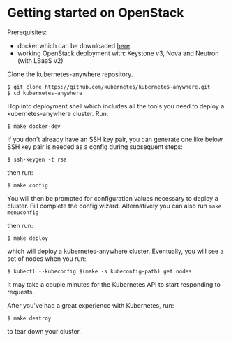 # Getting started on OpenStack

Prerequisites:
* docker which can be downloaded [here](https://docs.docker.com/engine/installation/)
* working OpenStack deployment with: Keystone v3, Nova and Neutron (with LBaaS v2)

Clone the kubernetes-anywhere repository.

```console
$ git clone https://github.com/kubernetes/kubernetes-anywhere.git
$ cd kubernetes-anywhere
```

Hop into deployment shell which includes all the tools you need to deploy a kubernetes-anywhere cluster. Run:

```console
$ make docker-dev
```

If you don't already have an SSH key pair, you can generate one like below. SSH key pair is needed as a config during subsequent steps:

```console
$ ssh-keygen -t rsa
```

then run:

```console
$ make config
```

You will then be prompted for configuration values necessary to deploy a cluster. Fill complete the config wizard. Alternatively you can also run `make menuconfig`

then run:

```console
$ make deploy
```

which will deploy a kubernetes-anywhere cluster. Eventually, you will see a set of nodes when you run:

```console
$ kubectl --kubeconfig $(make -s kubeconfig-path) get nodes
```

It may take a couple minutes for the Kubernetes API to start responding to requests.

After you've had a great experience with Kubernetes, run:

```console
$ make destroy
```

to tear down your cluster.
